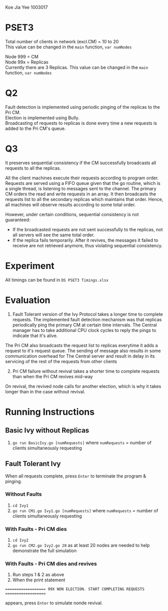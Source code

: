Koe Jia Yee 1003017

# PSET3
Total number of clients in network (excl.CM) = 10 to 20\
This value can be changed in the `main` function, `var numNodes`

Node 999 = CM\
Node 99x = Replicas\
Currently there are 3 Replicas. This value can be changed in the `main` function, `var numNodes`

# Q2
Fault detection is implemented using periodic pinging of the replicas to the Pri CM.\
Election is implemented using Bully.\
Broadcasting of requests to replicas is done every time a new requests is added to the Pri CM's queue.

# Q3
It preserves sequential consistency if the CM successfully broadcasts all requests to all the replicas. 

All the client machines execute their requests according to program order. Requests are served using a FIFO queue given that the go routine, which is a single thread,  is listening to messages sent to the channel. The primary CM orders the read and write requests in an array. It then broadcasts the requests list to all the secondary replicas which maintains that order. Hence, all machines will observe results according to some total order.

However, under certain conditions, sequential consistency is not guaranteed: 

- If the broadcasted requests are not sent successfully to the replicas, not all servers will see the same total order. 
- If the replica fails temporarily. After it revives, the messages it failed to receive are not retrieved anymore, thus violating sequential consistency.  

# Experiment
All timings can be found in `DS PSET3 Timings.xlsx`

# Evaluation
1. Fault Tolerant version of the Ivy Protocol takes a longer time to complete requests. 
The implemented fault detection mechanism was that replicas periodically ping the primary CM at certain time intervals. The Central manager has to take additional CPU clock cycles to reply the pings to indicate that it's alive.

The Pri CM also broadcasts the request list to replicas everytime it adds a request to it's request queue. The sending of message also results in some communication overhead for The Central server and result in delay in its servicing of the rest of the requests from other clients

2. Pri CM failure without revival takes a shorter time to complete requests than when the Pri CM revives mid-way

On revival, the revived node calls for another election, which is why it takes longer than in the case without revival. 


# Running Instructions
## Basic Ivy without Replicas
1. `go run BasicIvy.go [numRequests]` where `numRequests` = number of clients simultaneously requesting

## Fault Tolerant Ivy 

When all requests complete, press `Enter` to terminate the program & pinging.

### Without Faults
1. `cd Ivy1`
2. `go run CM1.go Ivy1.go [numRequests]` where `numRequests` = number of clients simultaneously requesting 

### With Faults - Pri CM dies
1. `cd Ivy2`
2. `go run CM2.go Ivy2.go 20` as at least 20 nodes are needed to help demonstrate the full simulation

### With Faults - Pri CM dies and revives
1. Run steps 1 & 2 as above
2. When the print statement

`==================
99X WON ELECTION. START COMPLETING REQUESTS
==================`

appears, press `Enter` to simulate nonde revival.
